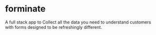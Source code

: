 # forminate
A full stack app  to Collect all the data you need to understand customers with forms designed to be refreshingly different.
